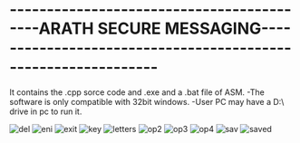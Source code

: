 # ------------------------------------------ARATH SECURE MESSAGING--------------------------------------------------------------
  
 It contains the .cpp sorce code and .exe and a .bat file of ASM.
-The software is only compatible with 32bit windows. 
-User PC may have a D:\ drive in pc to run it.



![del](https://user-images.githubusercontent.com/12981490/32410884-a9e6b388-c1f1-11e7-83e2-aea9a2e5d143.JPG)
![eni](https://user-images.githubusercontent.com/12981490/32410885-aa219f3e-c1f1-11e7-8bcb-7efd7cc8167a.JPG)
![exit](https://user-images.githubusercontent.com/12981490/32410886-aa5cdf68-c1f1-11e7-985e-4fc20eabe3a8.JPG)
![key](https://user-images.githubusercontent.com/12981490/32410887-aaaf35e2-c1f1-11e7-95e5-2f70c15edb17.JPG)
![letters](https://user-images.githubusercontent.com/12981490/32410888-aaeb6832-c1f1-11e7-8fca-69e27270970f.JPG)
![op2](https://user-images.githubusercontent.com/12981490/32410889-ab2aa3d0-c1f1-11e7-8ef9-28c684f77975.JPG)
![op3](https://user-images.githubusercontent.com/12981490/32410890-ab6f19c0-c1f1-11e7-9f63-e61ad084540c.JPG)
![op4](https://user-images.githubusercontent.com/12981490/32410891-abbc6356-c1f1-11e7-831a-172f7f361733.JPG)
![sav](https://user-images.githubusercontent.com/12981490/32410892-ac305eaa-c1f1-11e7-8255-4e0f60387dc3.JPG)
![saved](https://user-images.githubusercontent.com/12981490/32410894-ae5d54a8-c1f1-11e7-9203-4e266d86a07d.JPG)

